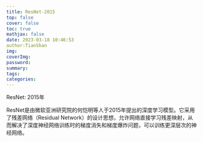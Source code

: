 ```yaml
---
title: ResNet-2015
top: false
cover: false
toc: true
mathjax: false
date: 2023-03-18 10:46:53
author:TianShan
img:
coverImg:
password:
summary:
tags:
categories:
---
```


ResNet: 2015年

ResNet是由微软亚洲研究院的何恺明等人于2015年提出的深度学习模型。它采用了残差网络（Residual Network）的设计思想，允许网络直接学习残差映射，从而解决了深度神经网络训练时的梯度消失和梯度爆炸问题，可以训练更深层次的神经网络。